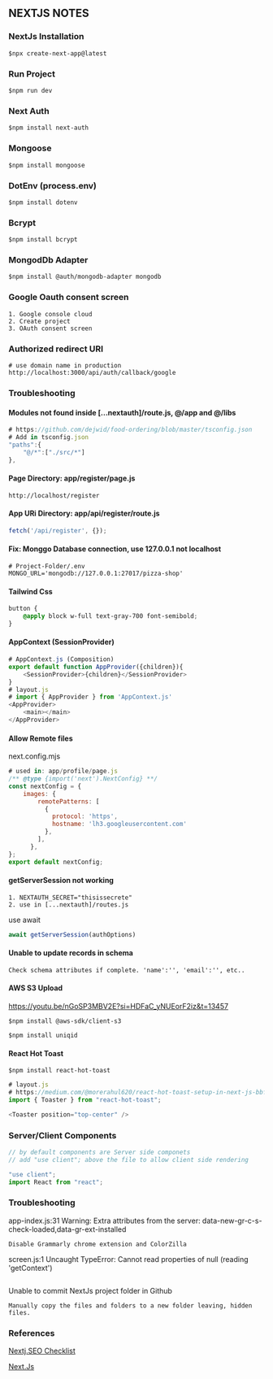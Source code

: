 ## NEXTJS NOTES

### NextJs Installation
```vim
$npx create-next-app@latest
```
### Run Project
```vim
$npm run dev
```
### Next Auth
```vim
$npm install next-auth
```
### Mongoose
```vim
$npm install mongoose
```
### DotEnv (process.env)
```vim
$npm install dotenv
```
### Bcrypt
```vim
$npm install bcrypt
```
### MongodDb Adapter
```vim
$npm install @auth/mongodb-adapter mongodb
```
### Google Oauth consent screen
```vim
1. Google console cloud
2. Create project
3. OAuth consent screen
```
### Authorized redirect URI
```vim
# use domain name in production
http://localhost:3000/api/auth/callback/google
```
### Troubleshooting
#### Modules not found inside [...nextauth]/route.js, @/app and @/libs
```javascript
# https://github.com/dejwid/food-ordering/blob/master/tsconfig.json
# Add in tsconfig.json
"paths":{
    "@/*":["./src/*"]
},
```
#### Page Directory: app/register/page.js
```vim
http://localhost/register
```
#### App URi Directory: app/api/register/route.js
```javascript
fetch('/api/register', {});
```
#### Fix: Monggo Database connection, use 127.0.0.1 not localhost
```
# Project-Folder/.env
MONGO_URL='mongodb://127.0.0.1:27017/pizza-shop'
```
#### Tailwind Css
```css
button {
    @apply block w-full text-gray-700 font-semibold;
}
```
#### AppContext (SessionProvider)
```javascript
# AppContext.js (Composition)
export default function AppProvider({children}){
    <SessionProvider>{children}</SessionProvider>   
}
# layout.js
# import { AppProvider } from 'AppContext.js'
<AppProvider>
    <main></main>
</AppProvider>
```
#### Allow Remote files 
next.config.mjs
```javascript
# used in: app/profile/page.js
/** @type {import('next').NextConfig} **/
const nextConfig = {
    images: {
        remotePatterns: [
          {
            protocol: 'https',
            hostname: 'lh3.googleusercontent.com'
          },
        ],
      },
};
export default nextConfig;
```
#### getServerSession not working
```vim
1. NEXTAUTH_SECRET="thisissecrete"
2. use in [...nextauth]/routes.js
```
use await
```javascript
await getServerSession(authOptions)
```
#### Unable to update records in schema
```vim
Check schema attributes if complete. 'name':'', 'email':'', etc..
```
#### AWS S3 Upload
https://youtu.be/nGoSP3MBV2E?si=HDFaC_yNUEorF2iz&t=13457
```vim
$npm install @aws-sdk/client-s3
```
```vim
$npm install uniqid
```
#### React Hot Toast
```vim
$npm install react-hot-toast
```
```javascript
# layout.js
# https://medium.com/@morerahul620/react-hot-toast-setup-in-next-js-bbf2b5d91c63
import { Toaster } from "react-hot-toast";

<Toaster position="top-center" />
```
### Server/Client Components
```javascript
// by default components are Server side componets
// add "use client"; above the file to allow client side rendering

"use client";
import React from "react";
```
### Troubleshooting
app-index.js:31 Warning: Extra attributes from the server: data-new-gr-c-s-check-loaded,data-gr-ext-installed
```vim
Disable Grammarly chrome extension and ColorZilla
```
screen.js:1 Uncaught TypeError: Cannot read properties of null (reading 'getContext')
```
```
Unable to commit NextJs project folder in Github
```vim
Manually copy the files and folders to a new folder leaving, hidden files.
```

### References
[Nextj.SEO Checklist](https://dminhvu.com/nextjs-seo)

[Next.Js](https://nextjs.org/)
